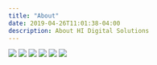 ```yaml
---
title: "About"
date: 2019-04-26T11:01:38-04:00
description: About HI Digital Solutions
---
```




<div class=collage>
<img src='/i/ada.jpg' />
<img src='/i/best-friends.jpg' />
<img src='/i/cosleep.jpg' />
<img src='/i/mister-and-sister.jpg' />
<img src='/i/rosie-princess.jpg' />
<img src='/i/zeko.jpg' />
</div>
